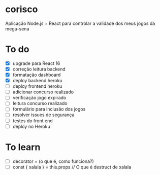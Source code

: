 # corisco
Aplicação Node.js + React para controlar a validade dos meus jogos da mega-sena

# To do
- [x] upgrade para React 16
- [x] correção leitura backend
- [x] formatação dashboard
- [x] deploy backend heroku
- [ ] deploy frontend heroku
- [ ] adicionar concurso realizado
- [ ] verificação jogo expirado
- [ ] leitura concurso realizado
- [ ] formulário para inclusão dos jogos
- [ ] resolver issues de segurança
- [ ] testes do front end
- [ ] deploy no Heroku

# To learn
- [ ] decorator = (o que é, como funciona?)
- [ ] const { xalala } = this.props // O que é destruct de xalala